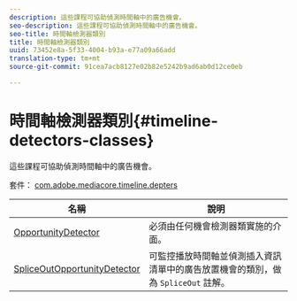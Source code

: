 ```yaml
---
description: 這些課程可協助偵測時間軸中的廣告機會。
seo-description: 這些課程可協助偵測時間軸中的廣告機會。
seo-title: 時間軸檢測器類別
title: 時間軸檢測器類別
uuid: 73452e8a-5f33-4004-b93a-e77a09a66add
translation-type: tm+mt
source-git-commit: 91cea7acb8127e02b82e5242b9ad6ab0d12ce0eb

---
```



# 時間軸檢測器類別{#timeline-detectors-classes}

這些課程可協助偵測時間軸中的廣告機會。

套件： [com.adobe.mediacore.timeline.depters](https://help.adobe.com/en_US/primetime/api/psdk/asdoc-dhls_1.4/com/adobe/mediacore/timeline/detectors/package-detail.html)

| 名稱 | 說明 |
|---|---|
| [OpportunityDetector](https://help.adobe.com/en_US/primetime/api/psdk/asdoc-dhls_1.4/com/adobe/mediacore/timeline/detectors/OpportunityDetector.html) | 必須由任何機會檢測器類實施的介面。 |
| [SpliceOutOpportunityDetector](https://help.adobe.com/en_US/primetime/api/psdk/asdoc-dhls_1.4/com/adobe/mediacore/timeline/detectors/SpliceOutOpportunityDetector.html) | 可監控播放時間軸並偵測插入資訊清單中的廣告放置機會的類別，做為 `SpliceOut` 註解。 |